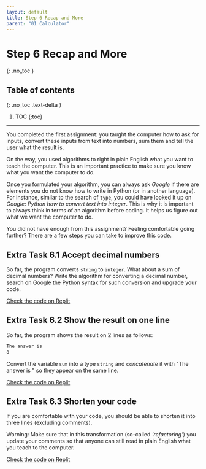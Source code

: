 ```yaml
---
layout: default
title: Step 6 Recap and More
parent: "01 Calculator"
---
```


# Step 6 Recap and More
{: .no_toc }

## Table of contents
{: .no_toc .text-delta }

1. TOC
{:toc}

---

You completed the first assignment: you taught the computer how to ask for inputs, convert these inputs from text into numbers, sum them and tell the user what the result is.

On the way, you used algorithms to right in plain English what you want to teach the computer. This is an important practice to make sure you know what you want the computer to do.

Once you formulated your algorithm, you can always ask _Google_ if there are elements you do not know how to write in Python (or in another language). For instance, similar to the search of `type`, you could have looked it up on _Google_: _Python how to convert text into integer_. This is why it is important to always think in terms of an algorithm before coding. It helps us figure out what we want the computer to do.

You did not have enough from this assignment? Feeling comfortable going further? There are a few steps you can take to improve this code.

## Extra Task 6.1 Accept decimal numbers

So far, the program converts `string` to `integer`. What about a sum of decimal numbers? Write the algorithm for converting a decimal number, search on Google the Python syntax for such conversion and upgrade your code.

[Check the code on Replit](https://repl.it/@IO1075/01-calculator-step6-1)

## Extra Task 6.2 Show the result on one line

So far, the program shows the result on 2 lines as follows:

```sh
The answer is 
8
```

Convert the variable `sum` into a type `string` and _concatenate_ it with "The answer is " so they appear on the same line.

[Check the code on Replit](https://repl.it/@IO1075/01-calculator-step6-2)

## Extra Task 6.3 Shorten your code

If you are comfortable with your code, you should be able to shorten it into three lines (excluding comments).

Warning: Make sure that in this transformation (so-called _'refactoring'_) you update your comments so that anyone can still read in plain English what you teach to the computer.

[Check the code on Replit](https://repl.it/@IO1075/01-calculator-step6-3)
